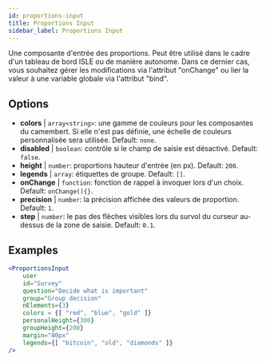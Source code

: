 ```yaml
---
id: proportions-input 
title: Proportions Input
sidebar_label: Proportions Input
---
```


Une composante d'entrée des proportions. Peut être utilisé dans le cadre d'un tableau de bord ISLE ou de manière autonome. Dans ce dernier cas, vous souhaitez gérer les modifications via l'attribut "onChange" ou lier la valeur à une variable globale via l'attribut "bind".

## Options

* __colors__ | `array<string>`: une gamme de couleurs pour les composantes du camembert. Si elle n'est pas définie, une échelle de couleurs personnalisée sera utilisée. Default: `none`.
* __disabled__ | `boolean`: contrôle si le champ de saisie est désactivé. Default: `false`.
* __height__ | `number`: proportions hauteur d'entrée (en px). Default: `200`.
* __legends__ | `array`: étiquettes de groupe. Default: `[]`.
* __onChange__ | `function`: fonction de rappel à invoquer lors d'un choix. Default: `onChange(){}`.
* __precision__ | `number`: la précision affichée des valeurs de proportion. Default: `1`.
* __step__ | `number`: le pas des flèches visibles lors du survol du curseur au-dessus de la zone de saisie. Default: `0.1`.


## Examples

```jsx live
<ProportionsInput
    user
    id="Survey"
    question="Decide what is important"
    group="Group decision"
    nElements={3}
    colors = {[ "red", "blue", "gold" ]}
    personalHeight={300}
    groupHeight={200}
    margin="80px"
    legends={[ "bitcoin", "old", "diamonds" ]}
/>
```


